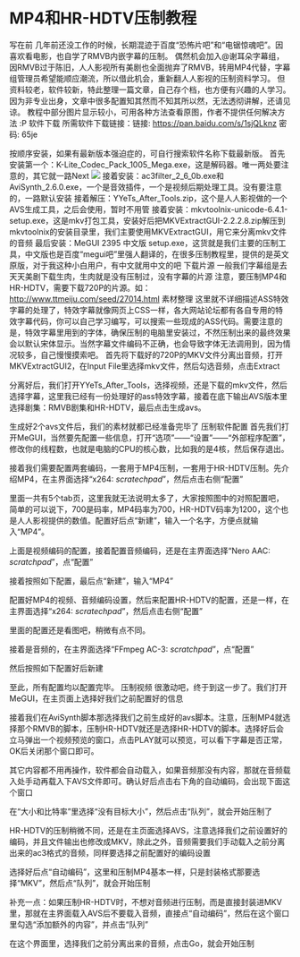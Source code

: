 [#]:https://www.cnblogs.com/hooray/p/3343865.html
MP4和HR-HDTV压制教程
=====
写在前
几年前还没工作的时候，长期混迹于百度“恐怖片吧”和“电锯惊魂吧”。因喜欢看电影，也自学了RMVB内嵌字幕的压制。
偶然机会加入@谢耳朵字幕组，因RMVB过于陈旧，人人影视所有美剧也全面抛弃了RMVB，转用MP4代替，字幕组管理员希望能顺应潮流，所以借此机会，重新翻人人影视的压制资料学习。
但资料较老，软件较新，特此整理一篇文章，自己存个档，也方便有兴趣的人学习。因为非专业出身，文章中很多配置知其然而不知其所以然，无法透彻讲解，还请见谅。
教程中部分图片显示较小，可用各种方法查看原图，作者不提供任何解决方法 :P
软件下载
所需软件下载链接：链接: https://pan.baidu.com/s/1sjQLknz 密码: 65je

按顺序安装，如果有最新版本强迫症的，可自行搜索软件名称下载最新版。
首先安装第一个：K-Lite_Codec_Pack_1005_Mega.exe，这是解码器。唯一两处要注意的，其它就一路Next
![](https://images0.cnblogs.com/blog/277258/201309/28011956-da56982128934239a7a8c0c5b5278adc.jpg)
接着安装：ac3filter_2_6_0b.exe和AviSynth_2.6.0.exe，一个是音效插件，一个是视频后期处理工具。没有要注意的，一路默认安装
接着解压：YYeTs_After_Tools.zip，这个是人人影视做的一个AVS生成工具，之后会使用，暂时不用管
接着安装：mkvtoolnix-unicode-6.4.1-setup.exe，这是mkv打包工具，安装好后把MKVExtractGUI-2.2.2.8.zip解压到mkvtoolnix的安装目录里，我们主要使用MKVExtractGUI，用它来分离mkv文件的音频
最后安装：MeGUI 2395 中文版 setup.exe，这货就是我们主要的压制工具，中文版也是百度“megui吧”里强人翻译的，在很多压制教程里，提供的是英文原版，对于我这种小白用户，有中文就用中文的吧
下载片源
一般我们字幕组是去天天美剧下载生肉，生肉就是没有压制过，没有字幕的片源
注意，要压制MP4和HR-HDTV，需要下载720P的片源。如：http://www.ttmeiju.com/seed/27014.html
素材整理
这里就不详细描述ASS特效字幕的处理了，特效字幕就像网页上CSS一样，各大网站论坛都有各自专用的特效字幕代码，你可以自己学习编写，可以搜索一些现成的ASS代码。需要注意的是，特效字幕里用到的字体，确保压制的电脑里安装过，不然压制出来的最终效果会以默认宋体显示。当然字幕文件编码不正确，也会导致字体无法调用到，因为情况较多，自己慢慢摸索吧。
首先将下载好的720P的MKV文件分离出音频，打开MKVExtractGUI2，在Input File里选择mkv文件，然后勾选音频，点击Extract
 
分离好后，我们打开YYeTs_After_Tools，选择视频，还是下载的mkv文件，然后选择字幕，这里我已经有一份处理好的ass特效字幕，接着在底下输出AVS版本里选择剧集：RMVB剧集和HR-HDTV，最后点击生成avs。
 
生成好2个avs文件后，我们的素材就都已经准备完毕了
压制软件配置
首先我们打开MeGUI，当然要先配置一些信息，打开“选项”——“设置”——“外部程序配置”，修改你的线程数，也就是电脑的CPU的核心数，比如我的是4核，然后保存退出。
 
接着我们需要配置两套编码，一套用于MP4压制，一套用于HR-HDTV压制。先介绍MP4，在主界面选择“x264: *scratechpad*”，然后点击右侧“配置”
 
里面一共有5个tab页，这里我就无法说明太多了，大家按照图中的对照配置吧，简单的可以说下，700是码率，MP4码率为700，HR-HDTV码率为1200，这个也是人人影视提供的数值。配置好后点“新建”，输入一个名字，方便点就输入“MP4”。
 
上面是视频编码的配置，接着配置音频编码，还是在主界面选择“Nero AAC: *scratchpad*”，点“配置”
 
接着按照如下配置，最后点“新建”，输入“MP4”
 
配置好MP4的视频、音频编码设置，然后来配置HR-HDTV的配置，还是一样，在主界面选择“x264: *scratechpad*”，然后点击右侧“配置”
 
里面的配置还是看图吧，稍微有点不同。
 
接着是音频的，在主界面选择“FFmpeg AC-3: *scratchpad*”，点“配置”
 
然后按照如下配置好后新建
 
至此，所有配置均以配置完毕。
压制视频
很激动吧，终于到这一步了。我们打开MeGUI，在主页面上选择好我们之前配置好的信息
 
接着我们在AviSynth脚本那选择我们之前生成好的avs脚本。注意，压制MP4就选择那个RMVB的脚本，压制HR-HDTV就还是选择HR-HDTV的脚本。选择好后会立马弹出一个视频预览的窗口，点击PLAY就可以预览，可以看下字幕是否正常，OK后关闭那个窗口即可。
 
其它内容都不用再操作，软件都会自动载入，如果音频那没有内容，那就在音频载入处手动再载入下AVS文件即可。确认好后点击右下角的自动编码，会出现下面这个窗口
 
在“大小和比特率”里选择“没有目标大小”，然后点击“队列”，就会开始压制了
 
HR-HDTV的压制稍微不同，还是在主页面选择AVS，注意选择我们之前设置好的编码，并且文件输出也修改成MKV，除此之外，音频需要我们手动载入之前分离出来的ac3格式的音频，同样要选择之前配置好的编码设置
 
选择好后点“自动编码”，这里和压制MP4基本一样，只是封装格式那要选择“MKV”，然后点“队列”，就会开始压制
 
补充一点：如果压制HR-HDTV时，不想对音频进行压制，而是直接封装进MKV里，那就在主界面载入AVS后不要载入音频，直接点“自动编码”，然后在这个窗口里勾选“添加额外的内容”，并点击“队列”
 
在这个界面里，选择我们之前分离出来的音频，点击Go，就会开始压制
 

